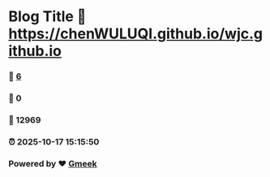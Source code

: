 # Blog Title :link: https://chenWULUQI.github.io/wjc.github.io 
### :page_facing_up: [6](https://chenWULUQI.github.io/wjc.github.io/tag.html) 
### :speech_balloon: 0 
### :hibiscus: 12969 
### :alarm_clock: 2025-10-17 15:15:50 
### Powered by :heart: [Gmeek](https://github.com/Meekdai/Gmeek)
